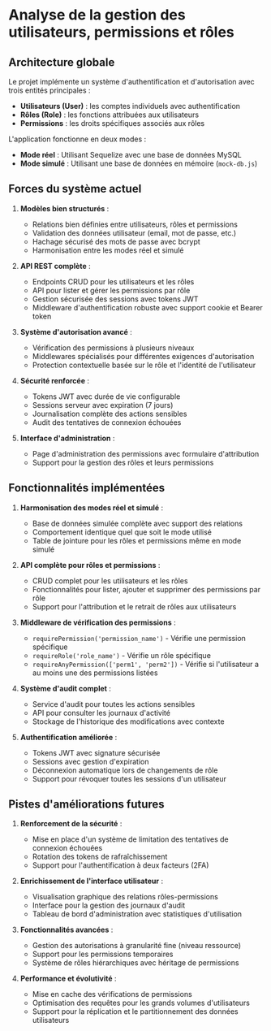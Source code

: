 # Analyse de la gestion des utilisateurs, permissions et rôles

## Architecture globale

Le projet implémente un système d'authentification et d'autorisation avec trois entités principales :
- **Utilisateurs (User)** : les comptes individuels avec authentification
- **Rôles (Role)** : les fonctions attribuées aux utilisateurs
- **Permissions** : les droits spécifiques associés aux rôles

L'application fonctionne en deux modes :
- **Mode réel** : Utilisant Sequelize avec une base de données MySQL
- **Mode simulé** : Utilisant une base de données en mémoire (`mock-db.js`)

## Forces du système actuel

1. **Modèles bien structurés** :
   - Relations bien définies entre utilisateurs, rôles et permissions
   - Validation des données utilisateur (email, mot de passe, etc.)
   - Hachage sécurisé des mots de passe avec bcrypt
   - Harmonisation entre les modes réel et simulé

2. **API REST complète** :
   - Endpoints CRUD pour les utilisateurs et les rôles
   - API pour lister et gérer les permissions par rôle
   - Gestion sécurisée des sessions avec tokens JWT
   - Middleware d'authentification robuste avec support cookie et Bearer token

3. **Système d'autorisation avancé** :
   - Vérification des permissions à plusieurs niveaux
   - Middlewares spécialisés pour différentes exigences d'autorisation
   - Protection contextuelle basée sur le rôle et l'identité de l'utilisateur

4. **Sécurité renforcée** :
   - Tokens JWT avec durée de vie configurable
   - Sessions serveur avec expiration (7 jours)
   - Journalisation complète des actions sensibles
   - Audit des tentatives de connexion échouées

5. **Interface d'administration** :
   - Page d'administration des permissions avec formulaire d'attribution
   - Support pour la gestion des rôles et leurs permissions

## Fonctionnalités implémentées

1. **Harmonisation des modes réel et simulé** :
   - Base de données simulée complète avec support des relations
   - Comportement identique quel que soit le mode utilisé
   - Table de jointure pour les rôles et permissions même en mode simulé

2. **API complète pour rôles et permissions** :
   - CRUD complet pour les utilisateurs et les rôles
   - Fonctionnalités pour lister, ajouter et supprimer des permissions par rôle
   - Support pour l'attribution et le retrait de rôles aux utilisateurs

3. **Middleware de vérification des permissions** :
   - `requirePermission('permission_name')` - Vérifie une permission spécifique
   - `requireRole('role_name')` - Vérifie un rôle spécifique
   - `requireAnyPermission(['perm1', 'perm2'])` - Vérifie si l'utilisateur a au moins une des permissions listées

4. **Système d'audit complet** :
   - Service d'audit pour toutes les actions sensibles
   - API pour consulter les journaux d'activité
   - Stockage de l'historique des modifications avec contexte

5. **Authentification améliorée** :
   - Tokens JWT avec signature sécurisée
   - Sessions avec gestion d'expiration
   - Déconnexion automatique lors de changements de rôle
   - Support pour révoquer toutes les sessions d'un utilisateur

## Pistes d'améliorations futures

1. **Renforcement de la sécurité** :
   - Mise en place d'un système de limitation des tentatives de connexion échouées
   - Rotation des tokens de rafraîchissement
   - Support pour l'authentification à deux facteurs (2FA)

2. **Enrichissement de l'interface utilisateur** :
   - Visualisation graphique des relations rôles-permissions
   - Interface pour la gestion des journaux d'audit
   - Tableau de bord d'administration avec statistiques d'utilisation

3. **Fonctionnalités avancées** :
   - Gestion des autorisations à granularité fine (niveau ressource)
   - Support pour les permissions temporaires
   - Système de rôles hiérarchiques avec héritage de permissions

4. **Performance et évolutivité** :
   - Mise en cache des vérifications de permissions
   - Optimisation des requêtes pour les grands volumes d'utilisateurs
   - Support pour la réplication et le partitionnement des données utilisateurs